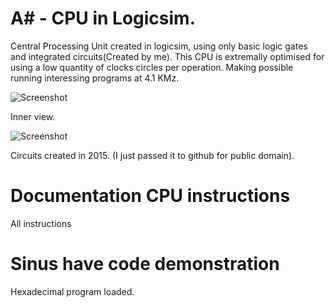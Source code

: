 # A# - CPU in Logicsim.
Central Processing Unit created in logicsim, using only basic logic gates and integrated circuits(Created by me).
This CPU is extremally optimised for using a low quantity of clocks circles per operation. 
Making possible running interessing programs at 4.1 KMz.


![Screenshot](https://i.postimg.cc/bNXQj4TP/Captura-de-Tela-2017-10-12-as-21-26-43.png)

Inner view.

![Screenshot](https://i.postimg.cc/nrmSh7gh/Captura-de-Tela-2017-10-12-as-21-22-34.png)

Circuits created in 2015. (I just passed it to github for public domain).

# Documentation CPU instructions
All instructions 

# Sinus have code demonstration
Hexadecimal program loaded.


